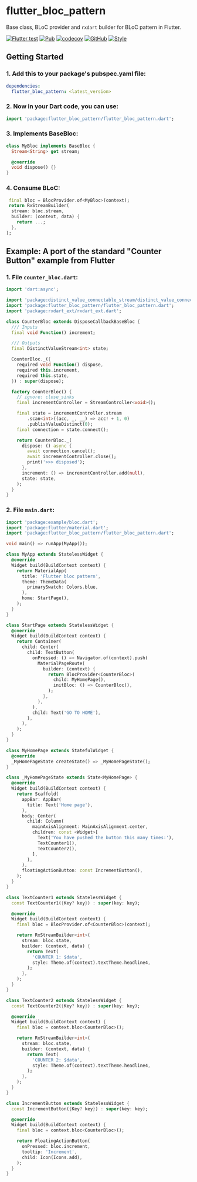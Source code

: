 # flutter_bloc_pattern

Base class, BLoC provider and `rxdart` builder for BLoC pattern in Flutter.

[![Flutter test](https://github.com/hoc081098/flutter_bloc_pattern/workflows/Flutter%20test/badge.svg)](https://github.com/hoc081098/flutter_bloc_pattern/actions)
[![Pub](https://img.shields.io/pub/v/flutter_bloc_pattern.svg)](https://pub.dev/packages/flutter_bloc_pattern)
[![codecov](https://codecov.io/gh/hoc081098/flutter_bloc_pattern/branch/master/graph/badge.svg?token=yhrC5lmOqu)](https://codecov.io/gh/hoc081098/flutter_bloc_pattern)
[![GitHub](https://img.shields.io/github/license/hoc081098/flutter_bloc_pattern?color=4EB1BA)](https://opensource.org/licenses/MIT)
[![Style](https://img.shields.io/badge/style-pedantic-40c4ff.svg)](https://github.com/dart-lang/pedantic)

## Getting Started

### 1. Add this to your package's pubspec.yaml file:

```yaml
dependencies:
  flutter_bloc_pattern: <latest_version>
```

### 2. Now in your Dart code, you can use:

```dart
import 'package:flutter_bloc_pattern/flutter_bloc_pattern.dart';
```

### 3. Implements BaseBloc:
```dart
class MyBloc implements BaseBloc {
  Stream<String> get stream;

  @override
  void dispose() {}
}
```

### 4. Consume BLoC:
```dart
 final bloc = BlocProvider.of<MyBloc>(context);
 return RxStreamBuilder(
  stream: bloc.stream,
  builder: (context, data) {
    return ...;
  },
);
```

## Example: A port of the standard "Counter Button" example from Flutter

### 1. File `counter_bloc.dart`:
```dart
import 'dart:async';

import 'package:distinct_value_connectable_stream/distinct_value_connectable_stream.dart';
import 'package:flutter_bloc_pattern/flutter_bloc_pattern.dart';
import 'package:rxdart_ext/rxdart_ext.dart';

class CounterBloc extends DisposeCallbackBaseBloc {
  /// Inputs
  final void Function() increment;

  /// Outputs
  final DistinctValueStream<int> state;

  CounterBloc._({
    required void Function() dispose,
    required this.increment,
    required this.state,
  }) : super(dispose);

  factory CounterBloc() {
    // ignore: close_sinks
    final incrementController = StreamController<void>();

    final state = incrementController.stream
        .scan<int>((acc, _, __) => acc! + 1, 0)
        .publishValueDistinct(0);
    final connection = state.connect();

    return CounterBloc._(
      dispose: () async {
        await connection.cancel();
        await incrementController.close();
        print('>>> disposed');
      },
      increment: () => incrementController.add(null),
      state: state,
    );
  }
}

```

### 2. File `main.dart`:
```dart
import 'package:example/bloc.dart';
import 'package:flutter/material.dart';
import 'package:flutter_bloc_pattern/flutter_bloc_pattern.dart';

void main() => runApp(MyApp());

class MyApp extends StatelessWidget {
  @override
  Widget build(BuildContext context) {
    return MaterialApp(
      title: 'Flutter bloc pattern',
      theme: ThemeData(
        primarySwatch: Colors.blue,
      ),
      home: StartPage(),
    );
  }
}

class StartPage extends StatelessWidget {
  @override
  Widget build(BuildContext context) {
    return Container(
      child: Center(
        child: TextButton(
          onPressed: () => Navigator.of(context).push(
            MaterialPageRoute(
              builder: (context) {
                return BlocProvider<CounterBloc>(
                  child: MyHomePage(),
                  initBloc: () => CounterBloc(),
                );
              },
            ),
          ),
          child: Text('GO TO HOME'),
        ),
      ),
    );
  }
}

class MyHomePage extends StatefulWidget {
  @override
  _MyHomePageState createState() => _MyHomePageState();
}

class _MyHomePageState extends State<MyHomePage> {
  @override
  Widget build(BuildContext context) {
    return Scaffold(
      appBar: AppBar(
        title: Text('Home page'),
      ),
      body: Center(
        child: Column(
          mainAxisAlignment: MainAxisAlignment.center,
          children: const <Widget>[
            Text('You have pushed the button this many times:'),
            TextCounter1(),
            TextCounter2(),
          ],
        ),
      ),
      floatingActionButton: const IncrementButton(),
    );
  }
}

class TextCounter1 extends StatelessWidget {
  const TextCounter1({Key? key}) : super(key: key);

  @override
  Widget build(BuildContext context) {
    final bloc = BlocProvider.of<CounterBloc>(context);

    return RxStreamBuilder<int>(
      stream: bloc.state,
      builder: (context, data) {
        return Text(
          'COUNTER 1: $data',
          style: Theme.of(context).textTheme.headline4,
        );
      },
    );
  }
}

class TextCounter2 extends StatelessWidget {
  const TextCounter2({Key? key}) : super(key: key);

  @override
  Widget build(BuildContext context) {
    final bloc = context.bloc<CounterBloc>();

    return RxStreamBuilder<int>(
      stream: bloc.state,
      builder: (context, data) {
        return Text(
          'COUNTER 2: $data',
          style: Theme.of(context).textTheme.headline4,
        );
      },
    );
  }
}

class IncrementButton extends StatelessWidget {
  const IncrementButton({Key? key}) : super(key: key);

  @override
  Widget build(BuildContext context) {
    final bloc = context.bloc<CounterBloc>();

    return FloatingActionButton(
      onPressed: bloc.increment,
      tooltip: 'Increment',
      child: Icon(Icons.add),
    );
  }
}
```
